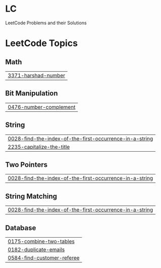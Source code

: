 # LC
LeetCode Problems and their Solutions

<!---LeetCode Topics Start-->
# LeetCode Topics
## Math
|  |
| ------- |
| [3371-harshad-number](https://github.com/VizZzSaRa/LC/tree/master/3371-harshad-number) |
## Bit Manipulation
|  |
| ------- |
| [0476-number-complement](https://github.com/VizZzSaRa/LC/tree/master/0476-number-complement) |
## String
|  |
| ------- |
| [0028-find-the-index-of-the-first-occurrence-in-a-string](https://github.com/VizZzSaRa/LC/tree/master/0028-find-the-index-of-the-first-occurrence-in-a-string) |
| [2235-capitalize-the-title](https://github.com/VizZzSaRa/LC/tree/master/2235-capitalize-the-title) |
## Two Pointers
|  |
| ------- |
| [0028-find-the-index-of-the-first-occurrence-in-a-string](https://github.com/VizZzSaRa/LC/tree/master/0028-find-the-index-of-the-first-occurrence-in-a-string) |
## String Matching
|  |
| ------- |
| [0028-find-the-index-of-the-first-occurrence-in-a-string](https://github.com/VizZzSaRa/LC/tree/master/0028-find-the-index-of-the-first-occurrence-in-a-string) |
## Database
|  |
| ------- |
| [0175-combine-two-tables](https://github.com/VizZzSaRa/LC/tree/master/0175-combine-two-tables) |
| [0182-duplicate-emails](https://github.com/VizZzSaRa/LC/tree/master/0182-duplicate-emails) |
| [0584-find-customer-referee](https://github.com/VizZzSaRa/LC/tree/master/0584-find-customer-referee) |
<!---LeetCode Topics End-->